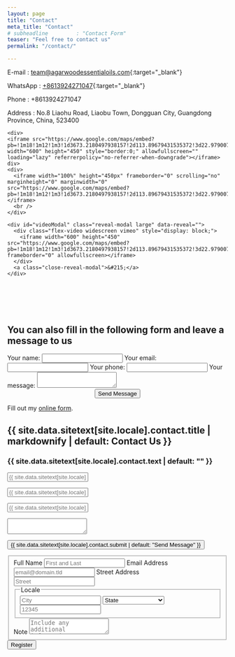 ```yaml
---
layout: page
title: "Contact"
meta_title: "Contact"
# subheadline         : "Contact Form"
teaser: "Feel free to contact us"
permalink: "/contact/"

---
```

E-mail : [team@agarwoodessentialoils.com](mailto:team@agarwoodessentialoils.com){:target="_blank"}

WhatsApp : [+8613924271047](https://wa.me/8613924271047){:target="_blank"}

Phone : +8613924271047

Address : No.8 Liaohu Road, Liaobu Town, Dongguan City, Guangdong Province, China, 523400
<!-- google map 开始-->
    <div>
    <iframe src="https://www.google.com/maps/embed?pb=!1m18!1m12!1m3!1d3673.2180497938157!2d113.89679431535372!3d22.979007923720292!2m3!1f0!2f0!3f0!3m2!1i1024!2i768!4f13.1!3m3!1m2!1s0x34039d98c14dbc11%3A0xe95a6af9eb92e98a!2sLiaohu%20Road!5e0!3m2!1sen!2s!4v1651379913347!5m2!1sen!2s" width="600" height="450" style="border:0;" allowfullscreen="" loading="lazy" referrerpolicy="no-referrer-when-downgrade"></iframe>
    div>
    <div>
      <iframe width="100%" height="450px" frameborder="0" scrolling="no" marginheight="0" marginwidth="0" src="https://www.google.com/maps/embed?pb=!1m18!1m12!1m3!1d3673.2180497938157!2d113.89679431535372!3d22.979007923720292!2m3!1f0!2f0!3f0!3m2!1i1024!2i768!4f13.1!3m3!1m2!1s0x34039d98c14dbc11%3A0xe95a6af9eb92e98a!2sLiaohu%20Road!5e0!3m2!1sen!2s!4v1651379913347!5m2!1sen!2s"></iframe>
      <br />
    </div>

    <div id="videoModal" class="reveal-modal large" data-reveal="">
      <div class="flex-video widescreen vimeo" style="display: block;">
        <iframe width="600" height="450" src="https://www.google.com/maps/embed?pb=!1m18!1m12!1m3!1d3673.2180497938157!2d113.89679431535372!3d22.979007923720292!2m3!1f0!2f0!3f0!3m2!1i1024!2i768!4f13.1!3m3!1m2!1s0x34039d98c14dbc11%3A0xe95a6af9eb92e98a!2sLiaohu%20Road!5e0!3m2!1sen!2s!4v1651379913347!5m2!1sen!2s" frameborder="0" allowfullscreen></iframe>
      </div>
      <a class="close-reveal-modal">&#215;</a>
    </div>

<!-- google map 结束-->

<br><br>
---
You can also fill in the following form and leave a message to us
---
<!-- modify this form HTML and place wherever you want your form -->
<form
  action="https://formspree.io/f/xknyqrvq"
  method="POST"
>
  <label>
    Your name:
    <input type="text" name="name">
  </label>
   <label>
    Your email:
    <input type="email" name="email">
  </label>
  <label>
    Your phone:
    <input type="tel" name="phone">
  </label>   
  <label>
    Your message:
    <textarea name="message"></textarea>
  </label>
  <!-- your other form fields go here -->
  <center><button type="submit">Send Message</button></center>
</form>

<div id="wufoo-zr01gft16qjm0z"> Fill out my <a href="https://weegier.wufoo.com/forms/zr01gft16qjm0z">online form</a>. </div> <script type="text/javascript"> var zr01gft16qjm0z; (function(d, t) { var s = d.createElement(t), options = { 'userName':'weegier', 'formHash':'zr01gft16qjm0z', 'autoResize':true, 'height':'863', 'async':true, 'host':'wufoo.com', 'header':'show', 'ssl':true }; s.src = ('https:' == d.location.protocol ?'https://':'http://') + 'secure.wufoo.com/scripts/embed/form.js'; s.onload = s.onreadystatechange = function() { var rs = this.readyState; if (rs) if (rs != 'complete') if (rs != 'loaded') return; try { zr01gft16qjm0z = new WufooForm(); zr01gft16qjm0z.initialize(options); zr01gft16qjm0z.display(); } catch (e) { } }; var scr = d.getElementsByTagName(t)[0], par = scr.parentNode; par.insertBefore(s, scr); })(document, 'script'); </script>


<!-- Contact -->
<section class="page-section" id="{{ site.data.sitetext[site.locale].contact.section | default: "contact" }}">
  <div class="container">
    <div class="row">
      <div class="col-lg-12 text-center">
        <h2 class="section-heading text-uppercase">
          {{ site.data.sitetext[site.locale].contact.title | markdownify | default: Contact Us }}</h2>
        <h3 class="section-subheading text-muted">{{ site.data.sitetext[site.locale].contact.text | default: "" }}</h3>
      </div>
    </div>
    <div class="row">
      <div class="col-lg-12">
        <form id="contactForm"
          action="https://formspree.io/f/xknyqrvq"
          novalidate="novalidate" method="POST">
          <!--name="sentMessage"-->
           <div class="row">
            <div class="col-md-6">
              <div class="form-group">
                <input name="name" class="form-control" id="name" type="text"
                  placeholder="{{ site.data.sitetext[site.locale].contact.name | default: "Name*" }}"
                  required="required" data-validation-required-message="{{ site.data.sitetext[site.locale].contact.name-validation | default: "Please enter your name." }}">
                <p class="help-block text-danger"></p>
              </div>
              <div class="form-group">
                <input name="_replyto" class="form-control" id="email" type="email"
                  placeholder="{{ site.data.sitetext[site.locale].contact.email | default: "Email*" }}"
                  required="required" data-validation-required-message="{{ site.data.sitetext[site.locale].contact.email-validation | default: "Please enter your email address." }}">
                <p class="help-block text-danger"></p>
              </div>
              <div class="form-group">
                <input name="phone" class="form-control" id="phone" type="tel"
                  placeholder="{{ site.data.sitetext[site.locale].contact.phone | default: "Phone Number*" }}"
                  required="required" data-validation-required-message="{{ site.data.sitetext[site.locale].contact.phone-validation | default: "Please enter your phone number." }}">
                <p class="help-block text-danger"></p>
              </div>
            </div>
            <div class="col-md-6">
              <div class="form-group">
                <textarea name="message" class="form-control" id="message"
                  placeholder="{{ site.data.sitetext[site.locale].contact.message | default: "Message*" }}"
                  required="required" data-validation-required-message="{{ site.data.sitetext[site.locale].contact.message-validation | default: "Please enter a message." }}">
                </textarea>
                <p class="help-block text-danger"></p>
              </div>
            </div>
            <input type="hidden" name="_subject" id="email-subject"
              value="{{ site.data.sitetext[site.locale].contact.subject | default: "Contact Form Submission" }}">
            <div class="clearfix"></div>
            <div class="col-lg-12 text-center">
              <div id="success"></div>
              <button id="sendMessageButton" class="btn btn-primary btn-xl text-uppercase"
                type="submit">{{ site.data.sitetext[site.locale].contact.submit | default: "Send Message" }}</button>
            </div>
            <input type="text" name="_gotcha" style="display:none">
            <input type="hidden" name="_next" value="#" />
          </div>
        </form>
      </div>
    </div>
  </div>
</section>  





<!-- End Contact -->

 
<form id="fs-frm" name="registration-form" accept-charset="utf-8" action="https://formspree.io/f/xknyqrvq" method="post">
  <fieldset id="fs-frm-inputs">
    <label for="full-name">Full Name</label>
    <input type="text" name="name" id="full-name" placeholder="First and Last" required="">
    <label for="email-address">Email Address</label>
    <input type="email" name="_replyto" id="email-address" placeholder="email@domain.tld" required="">
    <label for="street-address">Street Address</label>
    <input type="text" name="street" id="street-address" placeholder="Street" required="">
    <fieldset class="locale">
      <legend>Locale</legend>
      <input type="text" name="city" placeholder="City" required="">
      <select name="state" required="">
        <option value="" selected="" disabled="">State</option>
      	<option value="AL">Alabama</option>
      	<option value="AK">Alaska</option>
      	<option value="AZ">Arizona</option>
      	<option value="AR">Arkansas</option>
      	<option value="CA">California</option>
      	<option value="CO">Colorado</option>
      	<option value="CT">Connecticut</option>
      	<option value="DE">Delaware</option>
      	<option value="DC">District Of Columbia</option>
      	<option value="FL">Florida</option>
      	<option value="GA">Georgia</option>
      	<option value="HI">Hawaii</option>
      	<option value="ID">Idaho</option>
      	<option value="IL">Illinois</option>
      	<option value="IN">Indiana</option>
      	<option value="IA">Iowa</option>
      	<option value="KS">Kansas</option>
      	<option value="KY">Kentucky</option>
      	<option value="LA">Louisiana</option>
      	<option value="ME">Maine</option>
      	<option value="MD">Maryland</option>
      	<option value="MA">Massachusetts</option>
      	<option value="MI">Michigan</option>
      	<option value="MN">Minnesota</option>
      	<option value="MS">Mississippi</option>
      	<option value="MO">Missouri</option>
      	<option value="MT">Montana</option>
      	<option value="NE">Nebraska</option>
      	<option value="NV">Nevada</option>
      	<option value="NH">New Hampshire</option>
      	<option value="NJ">New Jersey</option>
      	<option value="NM">New Mexico</option>
      	<option value="NY">New York</option>
      	<option value="NC">North Carolina</option>
      	<option value="ND">North Dakota</option>
      	<option value="OH">Ohio</option>
      	<option value="OK">Oklahoma</option>
      	<option value="OR">Oregon</option>
      	<option value="PA">Pennsylvania</option>
      	<option value="RI">Rhode Island</option>
      	<option value="SC">South Carolina</option>
      	<option value="SD">South Dakota</option>
      	<option value="TN">Tennessee</option>
      	<option value="TX">Texas</option>
      	<option value="UT">Utah</option>
      	<option value="VT">Vermont</option>
      	<option value="VA">Virginia</option>
      	<option value="WA">Washington</option>
      	<option value="WV">West Virginia</option>
      	<option value="WI">Wisconsin</option>
      	<option value="WY">Wyoming</option>
      </select>
      <input type="text" name="postal-code" placeholder="12345" required="">
    </fieldset>
    <label for="note">Note</label>
    <textarea rows="2" name="note" id="note" placeholder="Include any additional information"></textarea>
    <input type="hidden" name="_subject" id="email-subject" value="Registration Form Submission">
  </fieldset>
  <input type="submit" value="Register">
</form> 
